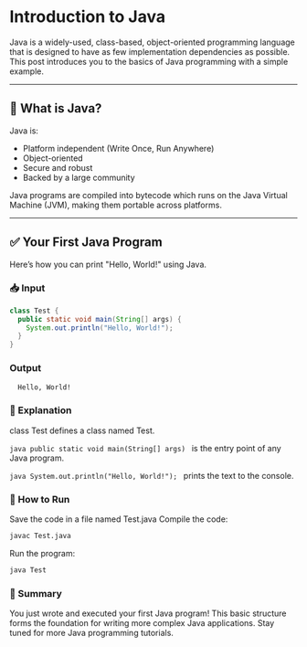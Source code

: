 <title>Java Addition Program with Code, Input, Output & Explanation</title>
<meta name="description" content="This Java program takes two integers as input from the user and calculates their sum. Includes code, input/output examples, and explanation.">
<meta name="keywords" content="Java addition program, Java input program, simple java code, java sum example, java tutorial for beginners">
<meta name="author" content="Your Name or Website Name">
<meta name="robots" content="index, follow">
<meta property="og:title" content="Java Addition Program Example with Code & Output">
<meta property="og:description" content="Learn how to add two numbers in Java using Scanner class. View code, input/output, and detailed explanation.">
<meta property="og:type" content="article">
<meta property="og:url" content="https://mspatil-jalgaon.github.io/Java/post.html?post=4">
  
  # Introduction to Java

Java is a widely-used, class-based, object-oriented programming language that is designed to have as few implementation dependencies as possible. This post introduces you to the basics of Java programming with a simple example.

---

## 🧠 What is Java?

Java is:
- Platform independent (Write Once, Run Anywhere)
- Object-oriented
- Secure and robust
- Backed by a large community

Java programs are compiled into bytecode which runs on the Java Virtual Machine (JVM), making them portable across platforms.

---

## ✅ Your First Java Program

Here’s how you can print "Hello, World!" using Java.

### 📥 Input
```java
class Test {
  public static void main(String[] args) {
    System.out.println("Hello, World!");
  }
}
```
### Output
```bash
  Hello, World!
```

### 📝 Explanation
class Test defines a class named Test.

```java public static void main(String[] args) ``` is the entry point of any Java program.

```java System.out.println("Hello, World!"); ``` prints the text to the console.

### 🚀 How to Run
Save the code in a file named Test.java
Compile the code:
```bash
javac Test.java
```
Run the program:
```bash
java Test
```
### 📌 Summary
You just wrote and executed your first Java program! This basic structure forms the foundation for writing more complex Java applications. Stay tuned for more Java programming tutorials.















